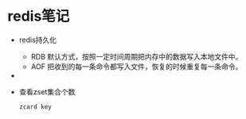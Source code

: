 # redis笔记





* redis持久化  
    * RDB 默认方式，按照一定时间周期把内存中的数据写入本地文件中。
    * AOF 把收到的每一条命令都写入文件，恢复的时候重复每一条命令。
    
* 


* 查看zset集合个数
    ```
    zcard key
    ```
 
 

